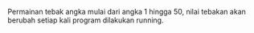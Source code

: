 Permainan tebak angka mulai dari angka 1 hingga 50, nilai tebakan akan berubah setiap kali program dilakukan running.
